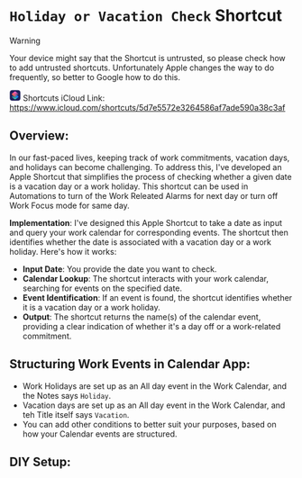 
# `Holiday or Vacation Check` Shortcut

> [!WARNING]  
> Your device might say that the Shortcut is untrusted, so please check how to add untrusted shortcuts. Unfortunately Apple changes the way to do frequently, so better to Google how to do this. 

<img src="https://raw.githubusercontent.com/hdonapati/missing-link/main/Apple-Shortcuts/ShortcutsIcon.png" style="width:20px;height:20px;" /> Shortcuts iCloud Link: https://www.icloud.com/shortcuts/5d7e5572e3264586af7ade590a38c3af


## Overview:
In our fast-paced lives, keeping track of work commitments, vacation days, and holidays can become challenging. To address this, I've developed an Apple Shortcut that simplifies the process of checking whether a given date is a vacation day or a work holiday. This shortcut can be used in Automations to turn of the Work Releated Alarms for next day or turn off Work Focus mode for same day.

**Implementation**:
I've designed this Apple Shortcut to take a date as input and query your work calendar for corresponding events. The shortcut then identifies whether the date is associated with a vacation day or a work holiday. Here's how it works:

* **Input Date**: You provide the date you want to check.
* **Calendar Lookup**: The shortcut interacts with your work calendar, searching for events on the specified date.
* **Event Identification**: If an event is found, the shortcut identifies whether it is a vacation day or a work holiday.
* **Output**: The shortcut returns the name(s) of the calendar event, providing a clear indication of whether it's a day off or a work-related commitment.

## Structuring Work Events in Calendar App:
* Work Holidays are set up as an All day event in the Work Calendar, and the Notes says `Holiday`.
* Vacation days are set up as an All day event in the Work Calendar, and teh Title itself says `Vacation`.
* You can add other conditions to better suit your purposes, based on how your Calendar events are structured.

## DIY Setup:
